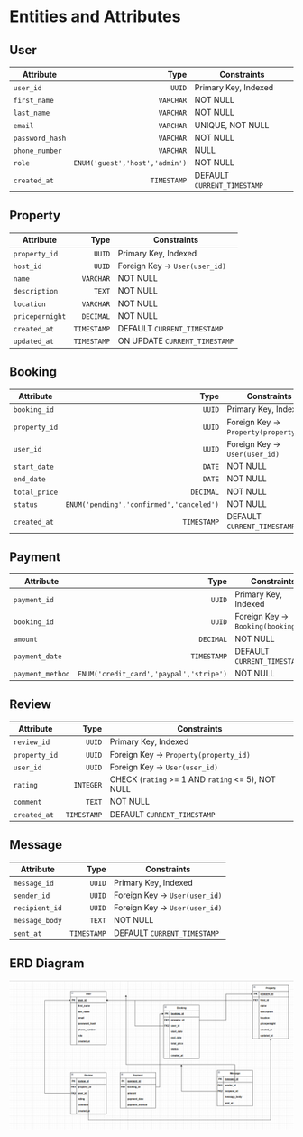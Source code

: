 # Entities and Attributes

## User

| Attribute       |                           Type | Constraints                 |
| --------------- | -----------------------------: | --------------------------- |
| `user_id`       |                         `UUID` | Primary Key, Indexed        |
| `first_name`    |                      `VARCHAR` | NOT NULL                    |
| `last_name`     |                      `VARCHAR` | NOT NULL                    |
| `email`         |                      `VARCHAR` | UNIQUE, NOT NULL            |
| `password_hash` |                      `VARCHAR` | NOT NULL                    |
| `phone_number`  |                      `VARCHAR` | NULL                        |
| `role`          | `ENUM('guest','host','admin')` | NOT NULL                    |
| `created_at`    |                    `TIMESTAMP` | DEFAULT `CURRENT_TIMESTAMP` |

## Property

| Attribute       |        Type | Constraints                   |
| --------------- | ----------: | ----------------------------- |
| `property_id`   |      `UUID` | Primary Key, Indexed          |
| `host_id`       |      `UUID` | Foreign Key → `User(user_id)` |
| `name`          |   `VARCHAR` | NOT NULL                      |
| `description`   |      `TEXT` | NOT NULL                      |
| `location`      |   `VARCHAR` | NOT NULL                      |
| `pricepernight` |   `DECIMAL` | NOT NULL                      |
| `created_at`    | `TIMESTAMP` | DEFAULT `CURRENT_TIMESTAMP`   |
| `updated_at`    | `TIMESTAMP` | ON UPDATE `CURRENT_TIMESTAMP` |

## Booking

| Attribute     |                                     Type | Constraints                           |
| ------------- | ---------------------------------------: | ------------------------------------- |
| `booking_id`  |                                   `UUID` | Primary Key, Indexed                  |
| `property_id` |                                   `UUID` | Foreign Key → `Property(property_id)` |
| `user_id`     |                                   `UUID` | Foreign Key → `User(user_id)`         |
| `start_date`  |                                   `DATE` | NOT NULL                              |
| `end_date`    |                                   `DATE` | NOT NULL                              |
| `total_price` |                                `DECIMAL` | NOT NULL                              |
| `status`      | `ENUM('pending','confirmed','canceled')` | NOT NULL                              |
| `created_at`  |                              `TIMESTAMP` | DEFAULT `CURRENT_TIMESTAMP`           |

## Payment

| Attribute        |                                    Type | Constraints                         |
| ---------------- | --------------------------------------: | ----------------------------------- |
| `payment_id`     |                                  `UUID` | Primary Key, Indexed                |
| `booking_id`     |                                  `UUID` | Foreign Key → `Booking(booking_id)` |
| `amount`         |                               `DECIMAL` | NOT NULL                            |
| `payment_date`   |                             `TIMESTAMP` | DEFAULT `CURRENT_TIMESTAMP`         |
| `payment_method` | `ENUM('credit_card','paypal','stripe')` | NOT NULL                            |

## Review

| Attribute     |        Type | Constraints                                       |
| ------------- | ----------: | ------------------------------------------------- |
| `review_id`   |      `UUID` | Primary Key, Indexed                              |
| `property_id` |      `UUID` | Foreign Key → `Property(property_id)`             |
| `user_id`     |      `UUID` | Foreign Key → `User(user_id)`                     |
| `rating`      |   `INTEGER` | CHECK (`rating` >= 1 AND `rating` <= 5), NOT NULL |
| `comment`     |      `TEXT` | NOT NULL                                          |
| `created_at`  | `TIMESTAMP` | DEFAULT `CURRENT_TIMESTAMP`                       |

## Message

| Attribute      |        Type | Constraints                   |
| -------------- | ----------: | ----------------------------- |
| `message_id`   |      `UUID` | Primary Key, Indexed          |
| `sender_id`    |      `UUID` | Foreign Key → `User(user_id)` |
| `recipient_id` |      `UUID` | Foreign Key → `User(user_id)` |
| `message_body` |      `TEXT` | NOT NULL                      |
| `sent_at`      | `TIMESTAMP` | DEFAULT `CURRENT_TIMESTAMP`   |

## ERD Diagram

![Entity Relationship Diagram](./erd-diagram.png)
